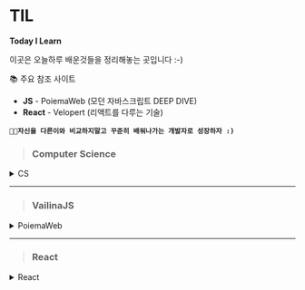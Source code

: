 # TIL

**Today I Learn**

이곳은 오늘하루 배운것들을 정리해놓는 곳입니다 :-)

📚 주요 참조 사이트

- **JS** - PoiemaWeb (모던 자바스크립트 DEEP DIVE)
- **React** - Velopert (리액트를 다루는 기술)

**`👨‍💻자신을 다른이와 비교하지말고 꾸준히 배워나가는 개발자로 성장하자 :)`**

> ### Computer Science

<details>
<summary>CS</summary>
<div markdown="1">

- #### [💻 OperatingSystem&Network](https://github.com/dunamisyoung/TIL/blob/master/CS/OperatingSystem%26Network.md)

- #### [💻 Scheduler&Process](https://github.com/dunamisyoung/TIL/blob/master/CS/Scheduler%26Process.md)

- #### [🧬 컴퓨터 알고리즘 개요 - 01](https://github.com/dunamisyoung/TIL/blob/master/CS/Computer%20Algorithm01.md)

- #### [🧬 컴퓨터 알고리즘 개요 - 02](https://github.com/dunamisyoung/TIL/blob/master/CS/Computer%20Algorithm02.md)

- #### [🧬 컴퓨터 알고리즘 개요 - 03](https://github.com/dunamisyoung/TIL/blob/master/CS/Computer%20Algorithm03.md)

- #### [🧬 컴퓨터 알고리즘 기초 - 04 삽입정렬](https://github.com/dunamisyoung/TIL/blob/master/CS/Computer%20Algorithm04.md)

</details>

---

> ### VailinaJS

<details>
<summary>PoiemaWeb</summary>
<div markdown="2">

- #### [🎈4.변수 Part arrangement](https://github.com/dunamisyoung/TIL/blob/master/ValinaJs/chapter04.md)

- #### [🎈5. 표현식과 문 part arrangement](https://github.com/dunamisyoung/TIL/blob/master/ValinaJs/chapter05.md)

- #### [🎈6. 데이터 타입 part arrangement](https://github.com/dunamisyoung/TIL/blob/master/ValinaJs/chapter06.md)

- #### [🎈7. 연산자 part arrangement](https://github.com/dunamisyoung/TIL/blob/master/ValinaJs/chapter07.md)

- #### [🎈8. 제어문 part arrangement](https://github.com/dunamisyoung/TIL/blob/master/ValinaJs/chapter08.md)

- #### [🎈9. 타입 변환과 단축 평가 part arrangement](https://github.com/dunamisyoung/TIL/blob/master/ValinaJs/chapter09.md)

- #### [🎈10. 객체 리터럴 part arrangement](https://github.com/dunamisyoung/TIL/blob/master/ValinaJs/chapter10.md)

- #### [🎈11. 원시값과 객체의 비교 part arrangement](https://github.com/dunamisyoung/TIL/blob/master/ValinaJs/chapter11.md)

- #### [🎈12. 함수 part arrangement](https://github.com/dunamisyoung/TIL/blob/master/ValinaJs/chapter12.md)

- #### [🎈13. 스코프 part arrangement](https://github.com/dunamisyoung/TIL/blob/master/ValinaJs/chapter13.md)

- #### [🎈14. 전역 변수의 문제점 part arrangement](https://github.com/dunamisyoung/TIL/blob/master/ValinaJs/chapter14.md)

- #### [🎈15. let, const와 블록 레벨 스코프 part arrangement](https://github.com/dunamisyoung/TIL/blob/master/ValinaJs/chapter15.md)

- #### [🎈16. 프로퍼티와 어트리뷰트 part arrangement](https://github.com/dunamisyoung/TIL/blob/master/ValinaJs/chapter16.md)

- #### [🎈17. 생성자 함수에 의한 객체 생성 part arrangement](https://github.com/dunamisyoung/TIL/blob/master/ValinaJs/chapter17.md)

- #### [🎈18. 함수와 일급객체 part arrangement](https://github.com/dunamisyoung/TIL/blob/master/ValinaJs/chapter18.md)

- #### [🎈19. 프로토타입 part arrangement](https://github.com/dunamisyoung/TIL/blob/master/ValinaJs/chapter19.md)

- #### [🎈20. strict mode part arrangement](https://github.com/dunamisyoung/TIL/blob/master/ValinaJs/chapter20.md)

- #### [🎈22. This part arrangement](https://github.com/dunamisyoung/TIL/blob/master/ValinaJs/chapter22.md)

- #### [🎈35. 스프레드 문법 part arrangement](https://github.com/dunamisyoung/TIL/blob/master/ValinaJs/chapter35.md)

- #### [🎈36. 디스트럭처링할당 part arrangement](https://github.com/dunamisyoung/TIL/blob/master/ValinaJs/chapter36.md)

</div>
</details>

---

> ### React

<details>
<summary>React</summary>
<div markdown="3">

- #### [🎨01. JSX소개 part arrangement](https://github.com/dunamisyoung/TIL/blob/master/React/Ref/part01.md)

- #### [🎨02. 엘리먼트 렌더링 part arrangement](https://github.com/dunamisyoung/TIL/blob/master/React/Ref/part02.md)

- #### [🎨03. Components and Props part arrangement](https://github.com/dunamisyoung/TIL/blob/master/React/Ref/part03.md)

<details>
<summary>Modern React With Velopert</summary>
<div markdown="3">

- #### [🎨01. 리액트는 어쩌다가 만들어졌을까](https://github.com/dunamisyoung/TIL/blob/master/React/Modern%20React%20With%20Velopert/Modern%20React%20With%20Velopert01.md)

- #### [🎨02. JSX의 기본 규칙 알아보기](https://github.com/dunamisyoung/TIL/blob/master/React/Modern%20React%20With%20Velopert/Modern%20React%20With%20Velopert02.md)

- #### [🎨03. Props 를 통해 컴포넌트에게 값 전달하기](https://github.com/dunamisyoung/TIL/blob/master/React/Modern%20React%20With%20Velopert/Modern%20React%20With%20Velopert03.md)

- #### [🎨04. 조건부 렌더링](https://github.com/dunamisyoung/TIL/blob/master/React/Modern%20React%20With%20Velopert/Modern%20React%20With%20Velopert04.md)

- #### [🎨05. useState를 통해 컴포넌트에서 바뀌는 값 관리하기](https://github.com/dunamisyoung/TIL/blob/master/React/Modern%20React%20With%20Velopert/Modern%20React%20With%20Velopert05.md)

- #### [🎨06. 리액트에서 input 상태 관리하기](https://github.com/dunamisyoung/TIL/blob/master/React/Modern%20React%20With%20Velopert/Modern%20React%20With%20Velopert06.md)

- #### [🎨07. 여러개의 input 상태 관리하기](https://github.com/dunamisyoung/TIL/blob/master/React/Modern%20React%20With%20Velopert/Modern%20React%20With%20Velopert07.md)

- #### [🎨08. useRef 로 특정 DOM 선택하기](https://github.com/dunamisyoung/TIL/blob/master/React/Modern%20React%20With%20Velopert/Modern%20React%20With%20Velopert08.md)

- #### [🎨09. 배열 렌더링하기](https://github.com/dunamisyoung/TIL/blob/master/React/Modern%20React%20With%20Velopert/Modern%20React%20With%20Velopert09.md)

- #### [🎨10. useRef 로 컴포넌트 안의 변수 만들기](https://github.com/dunamisyoung/TIL/blob/master/React/Modern%20React%20With%20Velopert/Modern%20React%20With%20Velopert10.md)

- #### [🎨11. 배열에 항목 추가하기](https://github.com/dunamisyoung/TIL/blob/master/React/Modern%20React%20With%20Velopert/Modern%20React%20With%20Velopert11.md)

- #### [🎨12. 배열에 항목 제거하기](https://github.com/dunamisyoung/TIL/blob/master/React/Modern%20React%20With%20Velopert/Modern%20React%20With%20Velopert12.md)

- #### [🎨13. 배열에 항목 수정하기](https://github.com/dunamisyoung/TIL/blob/master/React/Modern%20React%20With%20Velopert/Modern%20React%20With%20Velopert13.md)

</div>
</details>

</div>
</details>

